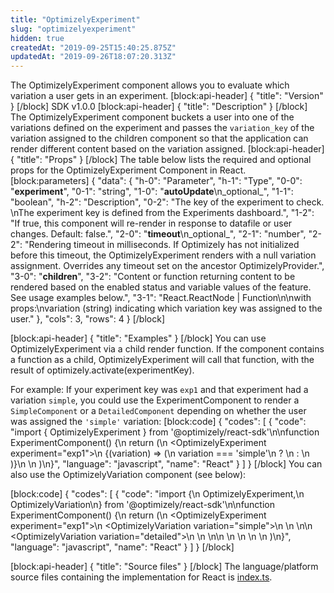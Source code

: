 ```yaml
---
title: "OptimizelyExperiment"
slug: "optimizelyexperiment"
hidden: true
createdAt: "2019-09-25T15:40:25.875Z"
updatedAt: "2019-09-26T18:07:20.313Z"
---
```

The OptimizelyExperiment component allows you to evaluate which variation a user gets in an experiment.
[block:api-header]
{
  "title": "Version"
}
[/block]
SDK v1.0.0
[block:api-header]
{
  "title": "Description"
}
[/block]
The OptimizelyExperiment component buckets a user into one of the variations defined on the experiment and passes the `variation_key` of the variation assigned to the children component so that the application can render different content based on the variation assigned.
[block:api-header]
{
  "title": "Props"
}
[/block]
The table below lists the required and optional props for the OptimizelyExperiment Component in React.
[block:parameters]
{
  "data": {
    "h-0": "Parameter",
    "h-1": "Type",
    "0-0": "**experiment**",
    "0-1": "string",
    "1-0": "**autoUpdate**\n_optional_",
    "1-1": "boolean",
    "h-2": "Description",
    "0-2": "The key of the experiment to check. \nThe experiment key is defined from the Experiments dashboard.",
    "1-2": "If true, this component will re-render in response to datafile or user changes. Default: false.",
    "2-0": "**timeout**\n_optional_",
    "2-1": "number",
    "2-2": "Rendering timeout in milliseconds. If Optimizely has not initialized before this timeout, the OptimizelyExperiment renders with a null variation assignment. Overrides any timeout set on the ancestor OptimizelyProvider.",
    "3-0": "**children**",
    "3-2": "Content or function returning content to be rendered based on the enabled status and variable values of the feature. See usage examples below.",
    "3-1": "React.ReactNode | Function\n\nwith props:\nvariation (string) indicating which variation key was assigned to the user."
  },
  "cols": 3,
  "rows": 4
}
[/block]

[block:api-header]
{
  "title": "Examples"
}
[/block]
You can use OptimizelyExperiment via a child render function. If the component contains a function as a child, OptimizelyExperiment will call that function, with the result of optimizely.activate(experimentKey).

For example: If your experiment key was `exp1` and that experiment had a variation `simple`, you could use the ExperimentComponent to render a `SimpleComponent` or a `DetailedComponent` depending on whether the user was assigned the `'simple'` variation:
[block:code]
{
  "codes": [
    {
      "code": "import { OptimizelyExperiment } from '@optimizely/react-sdk'\n\nfunction ExperimentComponent() {\n  return (\n    <OptimizelyExperiment experiment=\"exp1\">\n      {(variation) => (\n        variation === 'simple'\n          ? <SimpleComponent />\n          : <DetailedComponent />\n      )}\n    </OptimizelyExperiment>\n  )\n}",
      "language": "javascript",
      "name": "React"
    }
  ]
}
[/block]
You can also use the OptimizelyVariation component (see below):


[block:code]
{
  "codes": [
    {
      "code": "import {\n  OptimizelyExperiment,\n  OptimizelyVariation\n} from '@optimizely/react-sdk'\n\nfunction ExperimentComponent() {\n  return (\n    <OptimizelyExperiment experiment=\"exp1\">\n      <OptimizelyVariation variation=\"simple\">\n        <SimpleComponent />\n      </OptimizelyVariation>\n\n      <OptimizelyVariation variation=\"detailed\">\n        <ComplexComponent />\n      </OptimizelyVariation>\n\n      <OptimizelyVariation default>\n        <SimpleComponent />\n      </OptimizelyVariation>\n    </OptimizelyExperiment>\n  )\n}",
      "language": "javascript",
      "name": "React"
    }
  ]
}
[/block]

[block:api-header]
{
  "title": "Source files"
}
[/block]
The language/platform source files containing the implementation for React is [index.ts](https://github.com/optimizely/react-sdk/blob/master/src/index.ts).